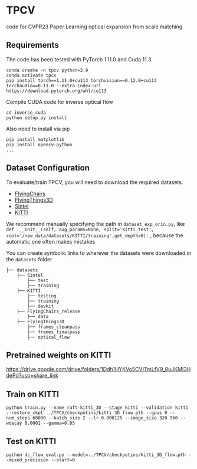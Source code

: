 # TPCV
code for CVPR23 Paper Learning optical expansion from scale matching
## Requirements
The code has been tested with PyTorch 1.11.0 and Cuda 11.3.
```Shell
conda create -n tpcv python=3.9
conda activate tpcv
pip install torch==1.11.0+cu113 torchvision==0.12.0+cu113 torchaudio==0.11.0 --extra-index-url https://download.pytorch.org/whl/cu113
```
Compile CUDA code for inverse optical flow
```Shell
cd inverse_cuda
python setup.py install
```

Also need to install via pip
```Shell
pip install matplotlib
pip install opencv-python
...
```
## Dataset Configuration
To evaluate/train TPCV, you will need to download the required datasets. 
* [FlyingChairs](https://lmb.informatik.uni-freiburg.de/resources/datasets/FlyingChairs.en.html#flyingchairs)
* [FlyingThings3D](https://lmb.informatik.uni-freiburg.de/resources/datasets/SceneFlowDatasets.en.html)
* [Sintel](http://sintel.is.tue.mpg.de/)
* [KITTI](http://www.cvlibs.net/datasets/kitti/eval_scene_flow.php?benchmark=flow)

We recommend manually specifying the path in `dataset_exp_orin.py`, like `def  __init__(self, aug_params=None, split='kitti_test', root='/new_data/datasets/KITTI/training',get_depth=0):` , because the automatic one often makes mistakes

You can create symbolic links to wherever the datasets were downloaded in the `datasets` folder
```Shell
├── datasets
    ├── Sintel
        ├── test
        ├── training
    ├── KITTI
        ├── testing
        ├── training
        ├── devkit
    ├── FlyingChairs_release
        ├── data
    ├── FlyingThings3D
        ├── frames_cleanpass
        ├── frames_finalpass
        ├── optical_flow
```
## Pretrained weights on KITTI
https://drive.google.com/drive/folders/1Ddh1HYKVo5CVITmLfV9_8uJKMI3HdePd?usp=share_link

## Train on KITTI

```Shell
python train.py --name raft-kitti_3D --stage kitti --validation kitti --restore_ckpt ../TPCV/checkpotins/kitti_3D_flow.pth --gpus 0 --num_steps 60000 --batch_size 2 --lr 0.000125 --image_size 320 960 --wdecay 0.0001 --gamma=0.85
```

## Test on KITTI

```Shell
python dc_flow_eval.py --model=../TPCV/checkpotins/kitti_3D_flow.pth --mixed_precision --start=0
```
